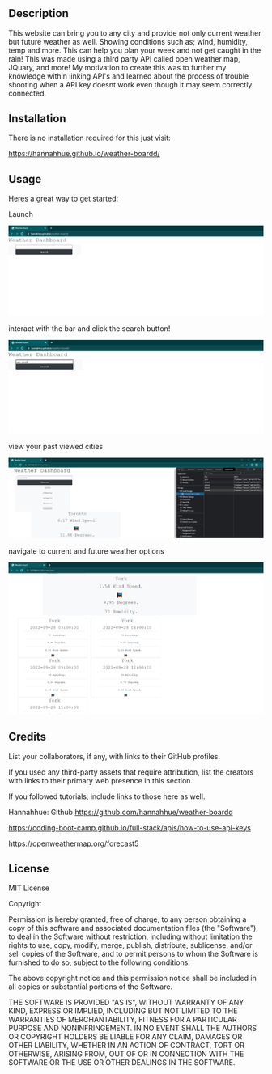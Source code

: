 # <WeatherBoard>

## Description

This website can bring you to any city and provide not only current weather but future weather as well. Showing conditions such as; wind, humidity, temp and more. This can help you plan your week and not get caught in the rain! This was made using a third party API called open weather map, JQuary, and more! My motivation to create this was to further my knowledge within linking API's and learned about the process of trouble shooting when a API key doesnt work even though it may seem correctly connected.

## Installation

There is no installation required for this just visit:

https://hannahhue.github.io/weather-boardd/

## Usage

Heres a great way to get started:

Launch

![launched pg](assets/imgs/img1.PNG)

interact with the bar and click the search button!

![interacted search](assets/imgs/imgg2.PNG)

view your past viewed cities

![view history searches](assets/imgs/img3.PNG)

navigate to current and future weather options

![view weather!](assets/imgs/img4.PNG)

## Credits

List your collaborators, if any, with links to their GitHub profiles.

If you used any third-party assets that require attribution, list the creators with links to their primary web presence in this section.

If you followed tutorials, include links to those here as well.

Hannahhue: Github
https://github.com/hannahhue/weather-boardd

https://coding-boot-camp.github.io/full-stack/apis/how-to-use-api-keys

https://openweathermap.org/forecast5

## License

MIT License

Copyright <YEAR> <COPYRIGHT HOLDER>

Permission is hereby granted, free of charge, to any person obtaining a copy of this software and associated documentation files (the "Software"), to deal in the Software without restriction, including without limitation the rights to use, copy, modify, merge, publish, distribute, sublicense, and/or sell copies of the Software, and to permit persons to whom the Software is furnished to do so, subject to the following conditions:

The above copyright notice and this permission notice shall be included in all copies or substantial portions of the Software.

THE SOFTWARE IS PROVIDED "AS IS", WITHOUT WARRANTY OF ANY KIND, EXPRESS OR IMPLIED, INCLUDING BUT NOT LIMITED TO THE WARRANTIES OF MERCHANTABILITY, FITNESS FOR A PARTICULAR PURPOSE AND NONINFRINGEMENT. IN NO EVENT SHALL THE AUTHORS OR COPYRIGHT HOLDERS BE LIABLE FOR ANY CLAIM, DAMAGES OR OTHER LIABILITY, WHETHER IN AN ACTION OF CONTRACT, TORT OR OTHERWISE, ARISING FROM, OUT OF OR IN CONNECTION WITH THE SOFTWARE OR THE USE OR OTHER DEALINGS IN THE SOFTWARE.
